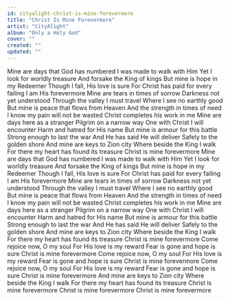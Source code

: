 ```yaml
---
id: cityalight-christ-is-mine-forevermore
title: "Christ Is Mine Forevermore"
artist: "CityAlight"
album: "Only a Holy God"
cover: ""
created: ""
updated: ""
---
```


Mine are days that God has numbered
I was made to walk with Him
Yet I look for worldly treasure
And forsake the King of kings
But mine is hope in my Redeemer
Though I fall, His love is sure
For Christ has paid for every failing
I am His forevermore
Mine are tears in times of sorrow
Darkness not yet understood
Through the valley I must travel
Where I see no earthly good
But mine is peace that flows from Heaven
And the strength in times of need
I know my pain will not be wasted
Christ completes his work in me
Mine are days here as a stranger
Pilgrim on a narrow way
One with Christ I will encounter
Harm and hatred for His name
But mine is armour for this battle
Strong enough to last the war
And He has said He will deliver
Safely to the golden shore
And mine are keys to Zion city
Where beside the King I walk
For there my heart has found its treasure
Christ is mine forevermore
Mine are days that God has numbered
I was made to walk with Him
Yet I look for worldly treasure
And forsake the King of kings
But mine is hope in my Redeemer
Though I fall, His love is sure
For Christ has paid for every failing
I am His forevermore
Mine are tears in times of sorrow
Darkness not yet understood
Through the valley I must travel
Where I see no earthly good
But mine is peace that flows from Heaven
And the strength in times of need
I know my pain will not be wasted
Christ completes his work in me
Mine are days here as a stranger
Pilgrim on a narrow way
One with Christ I will encounter
Harm and hatred for His name
But mine is armour for this battle
Strong enough to last the war
And He has said He will deliver
Safely to the golden shore
And mine are keys to Zion city
Where beside the King I walk
For there my heart has found its treasure
Christ is mine forevermore
Come rejoice now, O my soul
For His love is my reward
Fear is gone and hope is sure
Christ is mine forevermore
Come rejoice now, O my soul
For His love is my reward
Fear is gone and hope is sure
Christ is mine forevermore
Come rejoice now, O my soul
For His love is my reward
Fear is gone and hope is sure
Christ is mine forevermore
And mine are keys to Zion city
Where beside the King I walk
For there my heart has found its treasure
Christ is mine forevermore
Christ is mine forevermore
Christ is mine forevermore